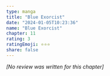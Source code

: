 ```yaml
---
type: manga
title: "Blue Exorcist"
date: "2024-01-05T10:23:36"
name: "Blue Exorcist"
chapter: 11
rating: 3
ratingEmoji: ⭐️⭐️⭐️
share: false
---
```


*[No review was written for this chapter]*
